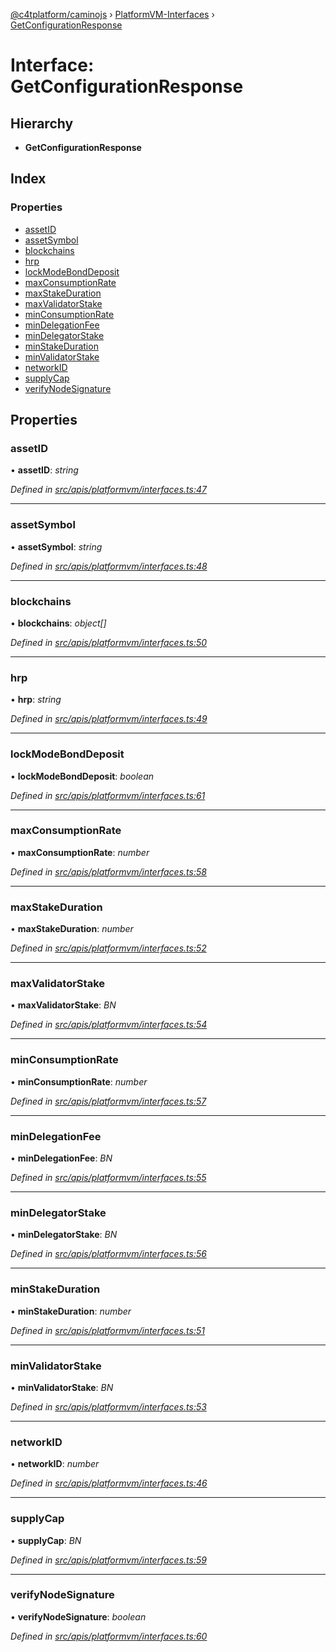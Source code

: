 [@c4tplatform/caminojs](../api.md) › [PlatformVM-Interfaces](../modules/platformvm_interfaces.md) › [GetConfigurationResponse](platformvm_interfaces.getconfigurationresponse.md)

# Interface: GetConfigurationResponse

## Hierarchy

* **GetConfigurationResponse**

## Index

### Properties

* [assetID](platformvm_interfaces.getconfigurationresponse.md#assetid)
* [assetSymbol](platformvm_interfaces.getconfigurationresponse.md#assetsymbol)
* [blockchains](platformvm_interfaces.getconfigurationresponse.md#blockchains)
* [hrp](platformvm_interfaces.getconfigurationresponse.md#hrp)
* [lockModeBondDeposit](platformvm_interfaces.getconfigurationresponse.md#lockmodebonddeposit)
* [maxConsumptionRate](platformvm_interfaces.getconfigurationresponse.md#maxconsumptionrate)
* [maxStakeDuration](platformvm_interfaces.getconfigurationresponse.md#maxstakeduration)
* [maxValidatorStake](platformvm_interfaces.getconfigurationresponse.md#maxvalidatorstake)
* [minConsumptionRate](platformvm_interfaces.getconfigurationresponse.md#minconsumptionrate)
* [minDelegationFee](platformvm_interfaces.getconfigurationresponse.md#mindelegationfee)
* [minDelegatorStake](platformvm_interfaces.getconfigurationresponse.md#mindelegatorstake)
* [minStakeDuration](platformvm_interfaces.getconfigurationresponse.md#minstakeduration)
* [minValidatorStake](platformvm_interfaces.getconfigurationresponse.md#minvalidatorstake)
* [networkID](platformvm_interfaces.getconfigurationresponse.md#networkid)
* [supplyCap](platformvm_interfaces.getconfigurationresponse.md#supplycap)
* [verifyNodeSignature](platformvm_interfaces.getconfigurationresponse.md#verifynodesignature)

## Properties

###  assetID

• **assetID**: *string*

*Defined in [src/apis/platformvm/interfaces.ts:47](https://github.com/chain4travel/caminojs/blob/8077d740/src/apis/platformvm/interfaces.ts#L47)*

___

###  assetSymbol

• **assetSymbol**: *string*

*Defined in [src/apis/platformvm/interfaces.ts:48](https://github.com/chain4travel/caminojs/blob/8077d740/src/apis/platformvm/interfaces.ts#L48)*

___

###  blockchains

• **blockchains**: *object[]*

*Defined in [src/apis/platformvm/interfaces.ts:50](https://github.com/chain4travel/caminojs/blob/8077d740/src/apis/platformvm/interfaces.ts#L50)*

___

###  hrp

• **hrp**: *string*

*Defined in [src/apis/platformvm/interfaces.ts:49](https://github.com/chain4travel/caminojs/blob/8077d740/src/apis/platformvm/interfaces.ts#L49)*

___

###  lockModeBondDeposit

• **lockModeBondDeposit**: *boolean*

*Defined in [src/apis/platformvm/interfaces.ts:61](https://github.com/chain4travel/caminojs/blob/8077d740/src/apis/platformvm/interfaces.ts#L61)*

___

###  maxConsumptionRate

• **maxConsumptionRate**: *number*

*Defined in [src/apis/platformvm/interfaces.ts:58](https://github.com/chain4travel/caminojs/blob/8077d740/src/apis/platformvm/interfaces.ts#L58)*

___

###  maxStakeDuration

• **maxStakeDuration**: *number*

*Defined in [src/apis/platformvm/interfaces.ts:52](https://github.com/chain4travel/caminojs/blob/8077d740/src/apis/platformvm/interfaces.ts#L52)*

___

###  maxValidatorStake

• **maxValidatorStake**: *BN*

*Defined in [src/apis/platformvm/interfaces.ts:54](https://github.com/chain4travel/caminojs/blob/8077d740/src/apis/platformvm/interfaces.ts#L54)*

___

###  minConsumptionRate

• **minConsumptionRate**: *number*

*Defined in [src/apis/platformvm/interfaces.ts:57](https://github.com/chain4travel/caminojs/blob/8077d740/src/apis/platformvm/interfaces.ts#L57)*

___

###  minDelegationFee

• **minDelegationFee**: *BN*

*Defined in [src/apis/platformvm/interfaces.ts:55](https://github.com/chain4travel/caminojs/blob/8077d740/src/apis/platformvm/interfaces.ts#L55)*

___

###  minDelegatorStake

• **minDelegatorStake**: *BN*

*Defined in [src/apis/platformvm/interfaces.ts:56](https://github.com/chain4travel/caminojs/blob/8077d740/src/apis/platformvm/interfaces.ts#L56)*

___

###  minStakeDuration

• **minStakeDuration**: *number*

*Defined in [src/apis/platformvm/interfaces.ts:51](https://github.com/chain4travel/caminojs/blob/8077d740/src/apis/platformvm/interfaces.ts#L51)*

___

###  minValidatorStake

• **minValidatorStake**: *BN*

*Defined in [src/apis/platformvm/interfaces.ts:53](https://github.com/chain4travel/caminojs/blob/8077d740/src/apis/platformvm/interfaces.ts#L53)*

___

###  networkID

• **networkID**: *number*

*Defined in [src/apis/platformvm/interfaces.ts:46](https://github.com/chain4travel/caminojs/blob/8077d740/src/apis/platformvm/interfaces.ts#L46)*

___

###  supplyCap

• **supplyCap**: *BN*

*Defined in [src/apis/platformvm/interfaces.ts:59](https://github.com/chain4travel/caminojs/blob/8077d740/src/apis/platformvm/interfaces.ts#L59)*

___

###  verifyNodeSignature

• **verifyNodeSignature**: *boolean*

*Defined in [src/apis/platformvm/interfaces.ts:60](https://github.com/chain4travel/caminojs/blob/8077d740/src/apis/platformvm/interfaces.ts#L60)*
